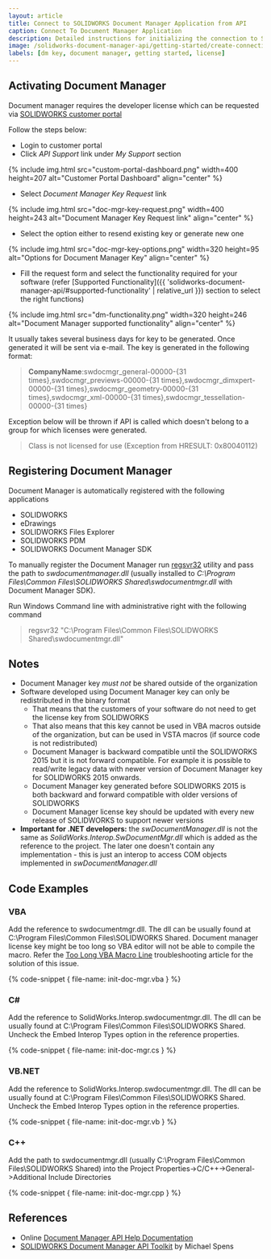 ```yaml
---
layout: article
title: Connect to SOLIDWORKS Document Manager Application from API
caption: Connect To Document Manager Application
description: Detailed instructions for initializing the connection to SOLIDWORKS Document Manager library
image: /solidworks-document-manager-api/getting-started/create-connection/dm-functionality.png
labels: [dm key, document manager, getting started, license]
---
```

## Activating Document Manager

Document manager requires the developer license which can be requested via [SOLIDWORKS customer portal](https://customerportal.solidworks.com/)  

Follow the steps below:

* Login to customer portal
* Click *API Support* link under *My Support* section

{% include img.html src="custom-portal-dashboard.png" width=400 height=207 alt="Customer Portal Dashboard" align="center" %}

* Select *Document Manager Key Request* link

{% include img.html src="doc-mgr-key-request.png" width=400 height=243 alt="Document Manager Key Request link" align="center" %}

* Select the option either to resend existing key or generate new one

{% include img.html src="doc-mgr-key-options.png" width=320 height=95 alt="Options for Document Manager Key" align="center" %}

* Fill the request form and select the functionality required for your software (refer [Supported Functionality]({{ 'solidworks-document-manager-api/#supported-functionality' | relative_url }}) section to select the right functions)

{% include img.html src="dm-functionality.png" width=320 height=246 alt="Document Manager supported functionality" align="center" %}

It usually takes several business days for key to be generated. Once generated it will be sent via e-mail.
The key is generated in the following format:

> **CompanyName**:swdocmgr_general-00000-{31 times},swdocmgr_previews-00000-{31 times},swdocmgr_dimxpert-00000-{31 times},swdocmgr_geometry-00000-{31 times},swdocmgr_xml-00000-{31 times},swdocmgr_tessellation-00000-{31 times}  

Exception below will be thrown if API is called which doesn't belong to a group for which licenses were generated.  

> Class is not licensed for use (Exception from HRESULT: 0x80040112)

## Registering Document Manager

Document Manager is automatically registered with the following applications
  * SOLIDWORKS
  * eDrawings
  * SOLIDWORKS Files Explorer
  * SOLIDWORKS PDM
  * SOLIDWORKS Document Manager SDK

To manually register the Document Manager run [regsvr32](https://en.wikipedia.org/wiki/Regsvr32) utility and pass the path to *swdocumentmanager.dll* (usually installed to *C:\Program Files\Common Files\SOLIDWORKS Shared\swdocumentmgr.dll* with Document Manager SDK).

Run Windows Command line with administrative right with the following command

> regsvr32 "C:\Program Files\Common Files\SOLIDWORKS Shared\swdocumentmgr.dll"

## Notes
 
* Document Manager key *must not* be shared outside of the organization
* Software developed using Document Manager key can only be redistributed in the binary format
	* That means that the customers of your software do not need to get the license key from SOLIDWORKS
    * That also means that this key cannot be used in VBA macros outside of the organization, but can be used in VSTA macros (if source code is not redistributed)
	* Document Manager is backward compatible until the SOLIDWORKS 2015 but it is not forward compatible.
	For example it is possible to read/write legacy data with newer version of Document Manager key for SOLIDWORKS 2015 onwards.
	* Document Manager key generated before SOLIDWORKS 2015 is both backward and forward compatible with older versions of SOLIDWORKS
	* Document Manager license key should be updated with every new release of SOLIDWORKS to support newer versions
* **Important for .NET developers:** the *swDocumentManager.dll* is not the same as *SolidWorks.Interop.SwDocumentMgr.dll* which is added as the reference to the project.
	The later one doesn't contain any implementation - this is just an interop to access COM objects implemented in *swDocumentManager.dll*

## Code Examples

### VBA

Add the reference to swdocumentmgr.dll. The dll can be usually found at C:\Program Files\Common Files\SOLIDWORKS Shared. Document manager license key might be too long so VBA editor will not be able to compile the macro. Refer the [Too Long VBA Macro Line](/solidworks-api/troubleshooting/macros/too-long-vba-macro-line/) troubleshooting article for the solution of this issue.

{% code-snippet { file-name: init-doc-mgr.vba } %}

### C#

Add the reference to SolidWorks.Interop.swdocumentmgr.dll. The dll can be usually found at C:\Program Files\Common Files\SOLIDWORKS Shared.
Uncheck the Embed Interop Types option in the reference properties.

{% code-snippet { file-name: init-doc-mgr.cs } %}

### VB.NET

Add the reference to SolidWorks.Interop.swdocumentmgr.dll. The dll can be usually found at C:\Program Files\Common Files\SOLIDWORKS Shared.
Uncheck the Embed Interop Types option in the reference properties.

{% code-snippet { file-name: init-doc-mgr.vb } %}

### C++

Add the path to swdocumentmgr.dll (usually C:\Program Files\Common Files\SOLIDWORKS Shared) into the Project Properties->C/C++->General->Additional Include Directories

{% code-snippet { file-name: init-doc-mgr.cpp } %}

## References

* Online [Document Manager API Help Documentation](http://help.solidworks.com/2017/English/api/SWHelp_List.html?id=69d4ac3ff991425e980510fe49f75719#Pg0&ProductType=&ProductName=)
* [SOLIDWORKS Document Manager API Toolkit](http://www.solidapi.com/2016/01/solidworks-document-manager-api-toolkit_26.html) by Michael Spens